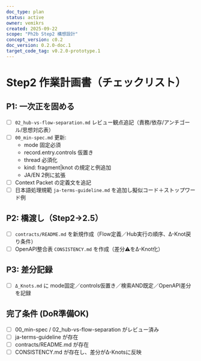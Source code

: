 ```yaml
---
doc_type: plan
status: active
owner: vemikrs
created: 2025-09-22
scope: "Ph2b Step2 構想設計"
concept_version: c0.2
doc_version: 0.2.0-doc.1
target_code_tag: v0.2.0-prototype.1
---
```


# Step2 作業計画書（チェックリスト）

## P1: 一次正を固める
- [ ] `02_hub-vs-flow-separation.md` レビュー観点追記（責務/依存/アンチゴール/思想対応表）
- [ ] `00_min-spec.md` 更新:  
  - mode 固定必須  
  - record.entry.controls 仮置き  
  - thread 必須化  
  - kind: fragment|knot の規定と例追加  
  - JA/EN 2例に拡張
- [ ] Context Packet の定義文を追記
- [ ] 日本語処理規範 `ja-terms-guideline.md` を追加し擬似コード＋ストップワード例

## P2: 橋渡し（Step2→2.5）
- [ ] `contracts/README.md` を新規作成（Flow定義／Hub実行の順序、Δ-Knot戻り条件）
- [ ] OpenAPI整合表 `CONSISTENCY.md` を作成（差分⚠をΔ-Knot化）

## P3: 差分記録
- [ ] `Δ_Knots.md` に mode固定／controls仮置き／検索AND既定／OpenAPI差分を記録

## 完了条件 (DoR準備OK)
- [ ] 00_min-spec / 02_hub-vs-flow-separation がレビュー済み
- [ ] ja-terms-guideline が存在
- [ ] contracts/README.md が存在
- [ ] CONSISTENCY.md が存在し、差分がΔ-Knotsに反映
